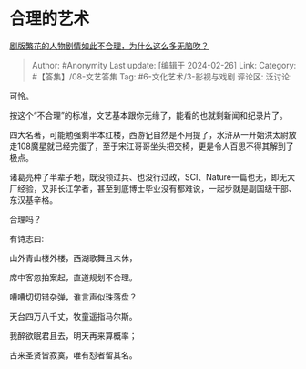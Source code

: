 # 合理的艺术
[剧版繁花的人物剧情如此不合理，为什么这么多无脑吹？](https://www.zhihu.com/question/638128875/answer/3406939861)

> Author: #Anonymity
> Last update: [编辑于 2024-02-26]
> Link:
> Category: #【答集】/08-文艺答集 
> Tag: #6-文化艺术/3-影视与戏剧 
> 评论区:
> 泛讨论:

可怜。

按这个“不合理”的标准，文艺基本跟你无缘了，能看的也就剩新闻和纪录片了。

四大名著，可能勉强剩半本红楼，西游记自然是不用提了，水浒从一开始洪太尉放走108魔星就已经完蛋了，至于宋江哥哥坐头把交椅，更是令人百思不得其解到了极点。

诸葛亮种了半辈子地，既没领过兵、也没行过政，SCI、Nature一篇也无，即无大厂经验，又非长江学者，甚至到底博士毕业没有都难说，一起步就是副国级干部、东汉基辛格。

合理吗？

有诗志曰:

山外青山楼外楼，西湖歌舞且未休，

席中客忽拍案起，直道规划不合理。

嘈嘈切切错杂弹，谁言声似珠落盘？

天台四万八千丈，牧童遥指马尔斯。

我醉欲眠君且去，明天再来算概率；

古来圣贤皆寂寞，唯有怼者留其名。
